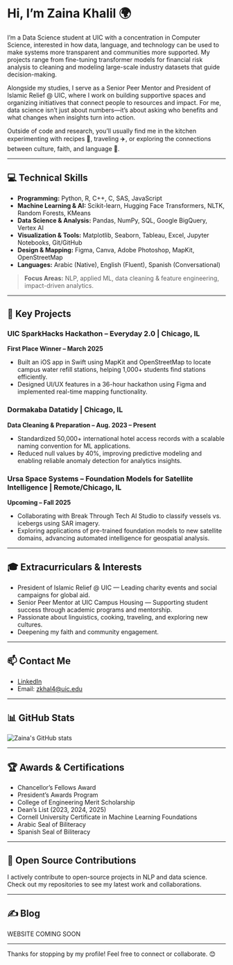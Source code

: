 # Hi, I’m Zaina Khalil 🌍

I’m a Data Science student at UIC with a concentration in Computer Science, interested in how data, language, and technology can be used to make systems more transparent and communities more supported. My projects range from fine-tuning transformer models for financial risk analysis to cleaning and modeling large-scale industry datasets that guide decision-making.

Alongside my studies, I serve as a Senior Peer Mentor and President of Islamic Relief @ UIC, where I work on building supportive spaces and organizing initiatives that connect people to resources and impact. For me, data science isn’t just about numbers—it’s about asking who benefits and what changes when insights turn into action.

Outside of code and research, you’ll usually find me in the kitchen experimenting with recipes 🍴, traveling ✈️, or exploring the connections between culture, faith, and language 🕌.

---

## 💻 Technical Skills

- **Programming:** Python, R, C++, C, SAS, JavaScript  
- **Machine Learning & AI:** Scikit-learn, Hugging Face Transformers, NLTK, Random Forests, KMeans  
- **Data Science & Analysis:** Pandas, NumPy, SQL, Google BigQuery, Vertex AI  
- **Visualization & Tools:** Matplotlib, Seaborn, Tableau, Excel, Jupyter Notebooks, Git/GitHub  
- **Design & Mapping:** Figma, Canva, Adobe Photoshop, MapKit, OpenStreetMap  
- **Languages:** Arabic (Native), English (Fluent), Spanish (Conversational)

> **Focus Areas:** NLP, applied ML, data cleaning & feature engineering, impact-driven analytics.

---

## 🚀 Key Projects

### **UIC SparkHacks Hackathon – Everyday 2.0** | Chicago, IL  
**First Place Winner – March 2025**  
- Built an iOS app in Swift using MapKit and OpenStreetMap to locate campus water refill stations, helping 1,000+ students find stations efficiently.  
- Designed UI/UX features in a 36-hour hackathon using Figma and implemented real-time mapping functionality.  

### **Dormakaba Datatidy** | Chicago, IL  
**Data Cleaning & Preparation – Aug. 2023 – Present**  
- Standardized 50,000+ international hotel access records with a scalable naming convention for ML applications.  
- Reduced null values by 40%, improving predictive modeling and enabling reliable anomaly detection for analytics insights.  

### **Ursa Space Systems – Foundation Models for Satellite Intelligence** | Remote/Chicago, IL  
**Upcoming – Fall 2025**  
- Collaborating with Break Through Tech AI Studio to classify vessels vs. icebergs using SAR imagery.  
- Exploring applications of pre-trained foundation models to new satellite domains, advancing automated intelligence for geospatial analysis.  

---

## 🎓 Extracurriculars & Interests

- President of Islamic Relief @ UIC — Leading charity events and social campaigns for global aid.  
- Senior Peer Mentor at UIC Campus Housing — Supporting student success through academic programs and mentorship.  
- Passionate about linguistics, cooking, traveling, and exploring new cultures.  
- Deepening my faith and community engagement.

---

## 📫 Contact Me

- [LinkedIn](https://www.linkedin.com/in/zaina-k-963b93290)  
- Email: zkhal4@uic.edu  

---

## 📊 GitHub Stats

![Zaina's GitHub stats](https://github-readme-stats.vercel.app/api?username=zainakhalil&show_icons=true&theme=radical)

---

## 🏆 Awards & Certifications

- Chancellor’s Fellows Award  
- President’s Awards Program  
- College of Engineering Merit Scholarship  
- Dean’s List (2023, 2024, 2025)
- Cornell University Certificate in Machine Learning Foundations
- Arabic Seal of Biliteracy
- Spanish Seal of Biliteracy

---

## 🌱 Open Source Contributions

I actively contribute to open-source projects in NLP and data science. Check out my repositories to see my latest work and collaborations.

---

## ✍️ Blog

WEBSITE COMING SOON

---

Thanks for stopping by my profile! Feel free to connect or collaborate. 😊

